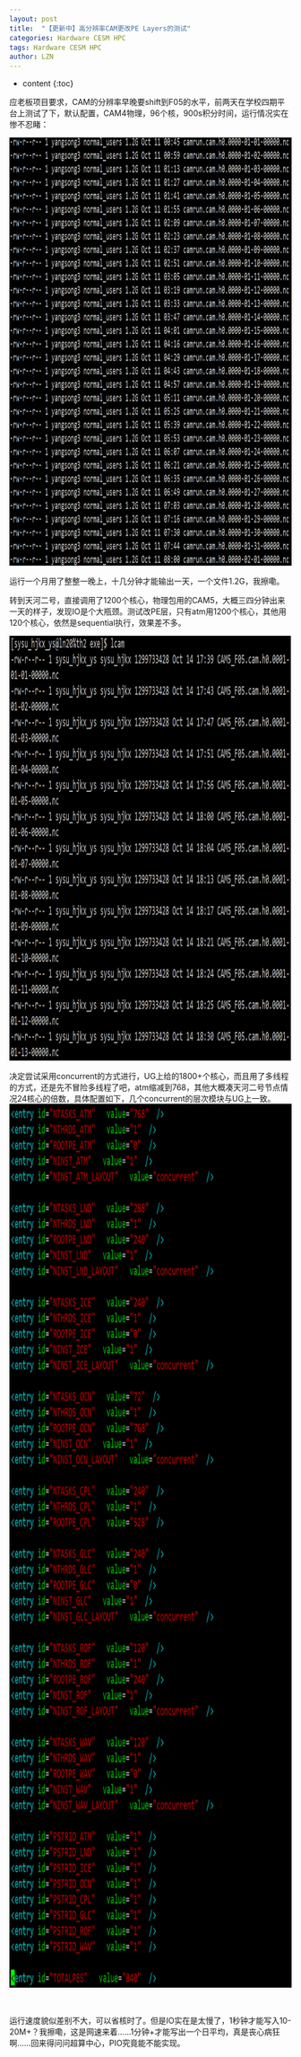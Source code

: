 ```yaml
---
layout: post
title:  "【更新中】高分辨率CAM更改PE Layers的测试" 
categories: Hardware CESM HPC
tags: Hardware CESM HPC
author: LZN
---
```


* content
{:toc}

应老板项目要求，CAM的分辨率早晚要shift到F05的水平，前两天在学校四期平台上测试了下，默认配置，CAM4物理，96个核，900s积分时间，运行情况实在惨不忍睹：

<a href="../uploads/2014/10/QQ截图20141014222809.png"><img class="alignnone size-full wp-image-199" src="../uploads/2014/10/QQ截图20141014222809.png" alt="QQ截图20141014222809" width="1054" height="763" /></a>

运行一个月用了整整一晚上，十几分钟才能输出一天，一个文件1.2G，我擦嘞。

转到天河二号，直接调用了1200个核心，物理包用的CAM5，大概三四分钟出来一天的样子，发现IO是个大瓶颈。测试改PE层，只有atm用1200个核心，其他用120个核心，依然是sequential执行，效果差不多。

<a href="../uploads/2014/10/QQ截图20141014220543.png"><img class="alignnone size-full wp-image-198" src="../uploads/2014/10/QQ截图20141014220543.png" alt="QQ截图20141014220543" width="1066" height="757" /></a>

决定尝试采用concurrent的方式进行，UG上给的1800+个核心，而且用了多线程的方式，还是先不冒险多线程了吧，atm缩减到768，其他大概凑天河二号节点情况24核心的倍数，具体配置如下，几个concurrent的层次模块与UG上一致。<a href="../uploads/2014/10/QQ截图20141014223453.png"><img class="alignnone size-full wp-image-202" src="../uploads/2014/10/QQ截图20141014223453.png" alt="QQ截图20141014223453" width="958" height="1575" /></a>

&nbsp;

运行速度貌似差别不大，可以省核时了。但是IO实在是太慢了，1秒钟才能写入10-20M+？我擦嘞，这是网速来着……1分钟+才能写出一个日平均，真是丧心病狂啊……回来得问问超算中心，PIO究竟能不能实现。